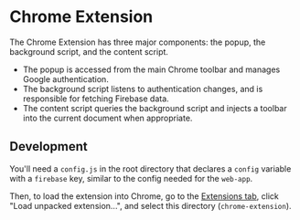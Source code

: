 # Chrome Extension

The Chrome Extension has three major components: the popup, the background script, and the content script.

* The popup is accessed from the main Chrome toolbar and manages Google authentication.
* The background script listens to authentication changes, and is responsible for fetching Firebase data.
* The content script queries the background script and injects a toolbar into the current document when appropriate.

## Development

You'll need a `config.js` in the root directory that declares a `config` variable with a `firebase` key,
similar to the config needed for the `web-app`.

Then, to load the extension into Chrome, go to the [Extensions tab](chrome://extensions/),
click "Load unpacked extension...", and select this directory (`chrome-extension`).
